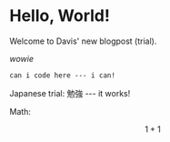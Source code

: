 # Hello, World!

Welcome to Davis' new blogpost (trial).

_wowie_

```
can i code here --- i can!
```

Japanese trial: 勉強  ---  it works!

Math:

$$ 1+1 $$


